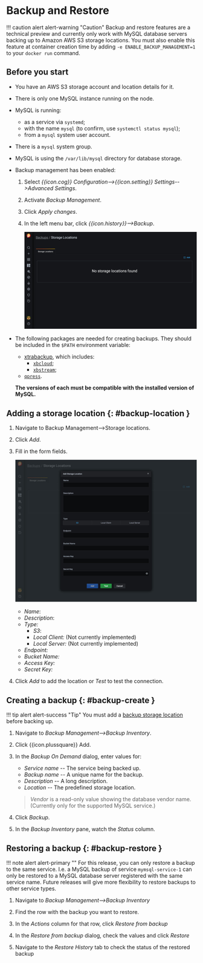 # Backup and Restore

!!! caution alert alert-warning "Caution"
    Backup and restore features are a technical preview and currently only work with MySQL database servers backing up to Amazon AWS S3 storage locations.  You must also enable this feature at container creation time by adding `-e ENABLE_BACKUP_MANAGEMENT=1` to your `docker run` command.  

## Before you start

- You have an AWS S3 storage account and location details for it.
- There is only one MySQL instance running on the node.
- MySQL is running:
    - as a service via `systemd`;
    - with the name `mysql` (to confirm, use `systemctl status mysql`);
    - from a `mysql` system user account.
- There is a `mysql` system group.
- MySQL is using the `/var/lib/mysql` directory for database storage.
- Backup management has been enabled:
    1. Select *{{icon.cog}} Configuration-->{{icon.setting}} Settings-->Advanced Settings*.
    2. Activate *Backup Management*.
    3. Click *Apply changes*.
    4. In the left menu bar, click *{{icon.history}}-->Backup*.

        ![!](../_images/PMM_Backup_Management.jpg)

- The following packages are needed for creating backups. They should be included in the `$PATH` environment variable:
    - [xtrabackup][PERCONA_XTRABACKUP], which includes:
        - [`xbcloud`][PERCONA_XBCLOUD];
        - [`xbstream`][PERCONA_XBSTREAM];
    - [`qpress`][PERCONA_QPRESS].

    **The versions of each must be compatible with the installed version of MySQL.**

## Adding a storage location {: #backup-location }

1. Navigate to Backup Management-->Storage locations.
2. Click *Add*.
3. Fill in the form fields.

    ![!](../_images/PMM_Backup_Management_Locations_Add_Storage_Location.jpg)

    - *Name*:
    - *Description*:
    - *Type:*
        - *S3*:
        - *Local Client:* (Not currently implemented)
        - *Local Server:* (Not currently implemented)
    - *Endpoint:*
    - *Bucket Name:*
    - *Access Key:*
    - *Secret Key:*

4. Click *Add* to add the location or *Test* to test the connection.

## Creating a backup {: #backup-create }

!!! tip alert alert-success "Tip"
    You must add a [backup storage location](#backup-location) before backing up.

1. Navigate to *Backup Management-->Backup Inventory*.

2. Click {{icon.plussquare}} Add.

3. In the *Backup On Demand* dialog, enter values for:

    - *Service name* -- The service being backed up.
    - *Backup name* -- A unique name for the backup.
    - *Description* -- A long description.
    - *Location* -- The predefined storage location.

    > *Vendor* is a read-only value showing the database vendor name. (Currently only for the supported MySQL service.)

4. Click *Backup*.

5. In the *Backup Inventory* pane, watch the *Status* column.

## Restoring a backup {: #backup-restore }

!!! note alert alert-primary ""
    For this release, you can only restore a backup to the same service. I.e. a MySQL backup of service `mymsql-service-1` can only be restored to a MySQL database server registered with the same service name. Future releases will give more flexibility to restore backups to other service types.

1. Navigate to *Backup Management-->Backup Inventory*

2. Find the row with the backup you want to restore.

3. In the *Actions* column for that row, click *Restore from backup*

4. In the *Restore from backup* dialog, check the values and click *Restore*

5. Navigate to the *Restore History* tab to check the status of the restored backup



[PERCONA_XTRABACKUP]: https://www.percona.com/software/mysql-database/percona-xtrabackup
[PERCONA_XBCLOUD]: https://www.percona.com/doc/percona-xtrabackup/2.3/xbcloud/xbcloud.html
[PERCONA_XBSTREAM]: https://www.percona.com/doc/percona-xtrabackup/2.3/xbstream/xbstream.html
[PERCONA_QPRESS]: https://www.percona.com/doc/percona-xtrabackup/LATEST/backup_scenarios/compressed_backup.html
